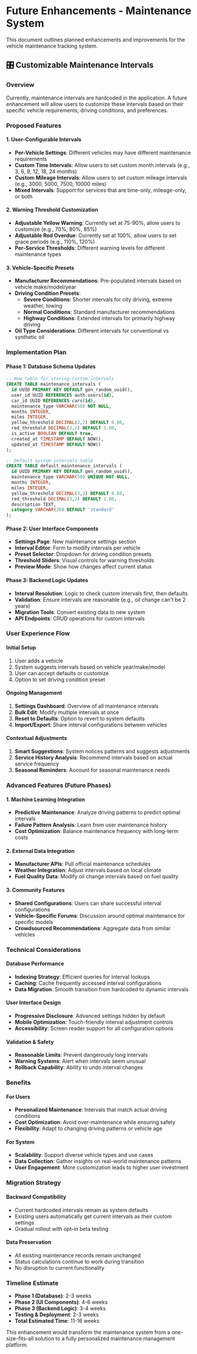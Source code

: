 # Future Enhancements - Maintenance System

This document outlines planned enhancements and improvements for the vehicle maintenance tracking system.

## 🎛️ Customizable Maintenance Intervals

### Overview
Currently, maintenance intervals are hardcoded in the application. A future enhancement will allow users to customize these intervals based on their specific vehicle requirements, driving conditions, and preferences.

### Proposed Features

#### 1. User-Configurable Intervals
- **Per-Vehicle Settings**: Different vehicles may have different maintenance requirements
- **Custom Time Intervals**: Allow users to set custom month intervals (e.g., 3, 6, 9, 12, 18, 24 months)
- **Custom Mileage Intervals**: Allow users to set custom mileage intervals (e.g., 3000, 5000, 7500, 10000 miles)
- **Mixed Intervals**: Support for services that are time-only, mileage-only, or both

#### 2. Warning Threshold Customization
- **Adjustable Yellow Warning**: Currently set at 75-90%, allow users to customize (e.g., 70%, 80%, 85%)
- **Adjustable Red Overdue**: Currently set at 100%, allow users to set grace periods (e.g., 110%, 120%)
- **Per-Service Thresholds**: Different warning levels for different maintenance types

#### 3. Vehicle-Specific Presets
- **Manufacturer Recommendations**: Pre-populated intervals based on vehicle make/model/year
- **Driving Condition Presets**:
  - **Severe Conditions**: Shorter intervals for city driving, extreme weather, towing
  - **Normal Conditions**: Standard manufacturer recommendations
  - **Highway Conditions**: Extended intervals for primarily highway driving
- **Oil Type Considerations**: Different intervals for conventional vs synthetic oil

### Implementation Plan

#### Phase 1: Database Schema Updates
```sql
-- New table for storing custom intervals
CREATE TABLE maintenance_intervals (
  id UUID PRIMARY KEY DEFAULT gen_random_uuid(),
  user_id UUID REFERENCES auth.users(id),
  car_id UUID REFERENCES cars(id),
  maintenance_type VARCHAR(50) NOT NULL,
  months INTEGER,
  miles INTEGER,
  yellow_threshold DECIMAL(3,2) DEFAULT 0.80,
  red_threshold DECIMAL(3,2) DEFAULT 1.00,
  is_active BOOLEAN DEFAULT true,
  created_at TIMESTAMP DEFAULT NOW(),
  updated_at TIMESTAMP DEFAULT NOW()
);

-- Default system intervals table
CREATE TABLE default_maintenance_intervals (
  id UUID PRIMARY KEY DEFAULT gen_random_uuid(),
  maintenance_type VARCHAR(50) UNIQUE NOT NULL,
  months INTEGER,
  miles INTEGER,
  yellow_threshold DECIMAL(3,2) DEFAULT 0.80,
  red_threshold DECIMAL(3,2) DEFAULT 1.00,
  description TEXT,
  category VARCHAR(20) DEFAULT 'standard'
);
```

#### Phase 2: User Interface Components
- **Settings Page**: New maintenance settings section
- **Interval Editor**: Form to modify intervals per vehicle
- **Preset Selector**: Dropdown for driving condition presets
- **Threshold Sliders**: Visual controls for warning thresholds
- **Preview Mode**: Show how changes affect current status

#### Phase 3: Backend Logic Updates
- **Interval Resolution**: Logic to check custom intervals first, then defaults
- **Validation**: Ensure intervals are reasonable (e.g., oil change can't be 2 years)
- **Migration Tools**: Convert existing data to new system
- **API Endpoints**: CRUD operations for custom intervals

### User Experience Flow

#### Initial Setup
1. User adds a vehicle
2. System suggests intervals based on vehicle year/make/model
3. User can accept defaults or customize
4. Option to set driving condition preset

#### Ongoing Management
1. **Settings Dashboard**: Overview of all maintenance intervals
2. **Bulk Edit**: Modify multiple intervals at once
3. **Reset to Defaults**: Option to revert to system defaults
4. **Import/Export**: Share interval configurations between vehicles

#### Contextual Adjustments
1. **Smart Suggestions**: System notices patterns and suggests adjustments
2. **Service History Analysis**: Recommend intervals based on actual service frequency
3. **Seasonal Reminders**: Account for seasonal maintenance needs

### Advanced Features (Future Phases)

#### 1. Machine Learning Integration
- **Predictive Maintenance**: Analyze driving patterns to predict optimal intervals
- **Failure Pattern Analysis**: Learn from user maintenance history
- **Cost Optimization**: Balance maintenance frequency with long-term costs

#### 2. External Data Integration
- **Manufacturer APIs**: Pull official maintenance schedules
- **Weather Integration**: Adjust intervals based on local climate
- **Fuel Quality Data**: Modify oil change intervals based on fuel quality

#### 3. Community Features
- **Shared Configurations**: Users can share successful interval configurations
- **Vehicle-Specific Forums**: Discussion around optimal maintenance for specific models
- **Crowdsourced Recommendations**: Aggregate data from similar vehicles

### Technical Considerations

#### Database Performance
- **Indexing Strategy**: Efficient queries for interval lookups
- **Caching**: Cache frequently accessed interval configurations
- **Data Migration**: Smooth transition from hardcoded to dynamic intervals

#### User Interface Design
- **Progressive Disclosure**: Advanced settings hidden by default
- **Mobile Optimization**: Touch-friendly interval adjustment controls
- **Accessibility**: Screen reader support for all configuration options

#### Validation & Safety
- **Reasonable Limits**: Prevent dangerously long intervals
- **Warning Systems**: Alert when intervals seem unusual
- **Rollback Capability**: Ability to undo interval changes

### Benefits

#### For Users
- **Personalized Maintenance**: Intervals that match actual driving conditions
- **Cost Optimization**: Avoid over-maintenance while ensuring safety
- **Flexibility**: Adapt to changing driving patterns or vehicle age

#### For System
- **Scalability**: Support diverse vehicle types and use cases
- **Data Collection**: Gather insights on real-world maintenance patterns
- **User Engagement**: More customization leads to higher user investment

### Migration Strategy

#### Backward Compatibility
- Current hardcoded intervals remain as system defaults
- Existing users automatically get current intervals as their custom settings
- Gradual rollout with opt-in beta testing

#### Data Preservation
- All existing maintenance records remain unchanged
- Status calculations continue to work during transition
- No disruption to current functionality

### Timeline Estimate

- **Phase 1 (Database)**: 2-3 weeks
- **Phase 2 (UI Components)**: 4-6 weeks
- **Phase 3 (Backend Logic)**: 3-4 weeks
- **Testing & Deployment**: 2-3 weeks
- **Total Estimated Time**: 11-16 weeks

This enhancement would transform the maintenance system from a one-size-fits-all solution to a fully personalized maintenance management platform.